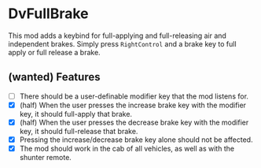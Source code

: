 # DvFullBrake

This mod adds a keybind for full-applying and full-releasing air and independent brakes.
Simply press `RightControl` and a brake key to full apply or full release a brake.

## (wanted) Features

- [ ] There should be a user-definable modifier key that the mod listens for.
- [x] (half) When the user presses the increase brake key with the modifier key, it should full-apply that brake.
- [x] (half) When the user presses the decrease brake key with the modifier key, it should full-release that brake.
- [x] Pressing the increase/decrease brake key alone should not be affected.
- [x] The mod should work in the cab of all vehicles, as well as with the shunter remote.
